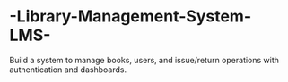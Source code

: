 # -Library-Management-System-LMS-
Build a system to manage books, users, and issue/return operations with authentication  and dashboards.
